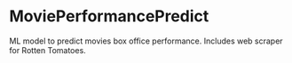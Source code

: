 # MoviePerformancePredict
ML model to predict movies box office performance. Includes web scraper for Rotten Tomatoes.


